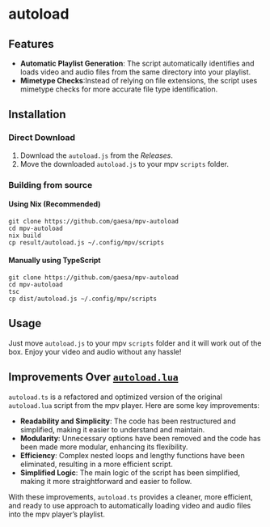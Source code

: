 # autoload

## Features

- **Automatic Playlist Generation**: The script automatically identifies and loads video and audio files from the same directory into your playlist.
- **Mimetype Checks**:Instead of relying on file extensions, the script uses mimetype checks for more accurate file type identification.

## Installation

### Direct Download

1. Download the `autoload.js` from the _Releases_.
2. Move the downloaded `autoload.js` to your mpv `scripts` folder.

### Building from source

#### Using Nix (Recommended)

```shell
git clone https://github.com/gaesa/mpv-autoload
cd mpv-autoload
nix build
cp result/autoload.js ~/.config/mpv/scripts
```

#### Manually using TypeScript

```shell
git clone https://github.com/gaesa/mpv-autoload
cd mpv-autoload
tsc
cp dist/autoload.js ~/.config/mpv/scripts
```

## Usage

Just move `autoload.js` to your mpv `scripts` folder and it will work out of the box. Enjoy your video and audio without any hassle!

## Improvements Over [ `autoload.lua` ](https://github.com/mpv-player/mpv/blob/master/TOOLS/lua/autoload.lua)

`autoload.ts` is a refactored and optimized version of the original `autoload.lua` script from the mpv player. Here are some key improvements:

- **Readability and Simplicity**: The code has been restructured and simplified, making it easier to understand and maintain.
- **Modularity**: Unnecessary options have been removed and the code has been made more modular, enhancing its flexibility.
- **Efficiency**: Complex nested loops and lengthy functions have been eliminated, resulting in a more efficient script.
- **Simplified Logic**: The main logic of the script has been simplified, making it more straightforward and easier to follow.

With these improvements, `autoload.ts` provides a cleaner, more efficient, and ready to use approach to automatically loading video and audio files into the mpv player’s playlist.
